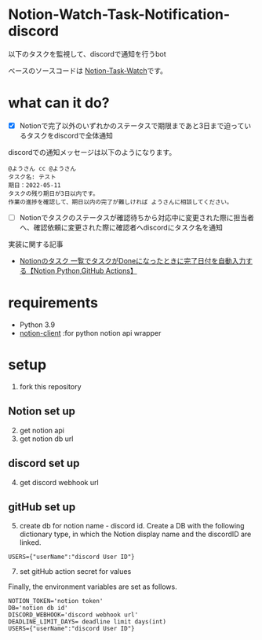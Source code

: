 # Notion-Watch-Task-Notification-discord

以下のタスクを監視して、discordで通知を行うbot

ベースのソースコードは [Notion-Task-Watch](https://github.com/ayutaz/Notion-Task-Watch)です。

# what can it do?

- [x] Notionで完了以外のいずれかのステータスで期限まであと3日まで迫っているタスクをdiscordで全体通知

discordでの通知メッセージは以下のようになります。

```
@ようさん cc @ようさん 
タスク名: テスト
期日：2022-05-11
タスクの残り期日が3日以内です。
作業の進捗を確認して、期日以内の完了が難しければ ようさんに相談してください。
```

- [ ] Notionでタスクのステータスが確認待ちから対応中に変更された際に担当者へ、確認依頼に変更された際に確認者へdiscordにタスク名を通知

実装に関する記事

* [Notionのタスク 一覧でタスクがDoneになったときに完了日付を自動入力する【Notion,Python,GitHub Actions】](https://ayousanz.hatenadiary.jp/entry/Notion%E3%81%AE%E3%82%BF%E3%82%B9%E3%82%AF_%E4%B8%80%E8%A6%A7%E3%81%A7%E3%82%BF%E3%82%B9%E3%82%AF%E3%81%8CDone%E3%81%AB%E3%81%AA%E3%81%A3%E3%81%9F%E3%81%A8%E3%81%8D%E3%81%AB%E5%AE%8C%E4%BA%86%E6%97%A5%E4%BB%98)

# requirements

* Python 3.9
* [notion-client](https://github.com/ramnes/notion-sdk-py) :for python notion api wrapper

# setup

1. fork this repository

## Notion set up

2. get notion api
3. get notion db url

## discord set up

4. get discord webhook url

## gitHub set up

5. create db for notion name - discord id.
   Create a DB with the following dictionary type, in which the Notion display name and the discordID are linked.

```
USERS={"userName":"discord User ID"}
```

7. set gitHub action secret for values

Finally, the environment variables are set as follows.

```
NOTION_TOKEN='notion token'
DB='notion db id'
DISCORD_WEBHOOK='discord webhook url'
DEADLINE_LIMIT_DAYS= deadline limit days(int)
USERS={"userName":"discord User ID"}
```
